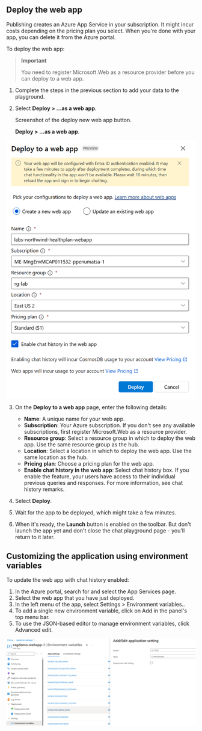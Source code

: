 ## Deploy the web app

Publishing creates an Azure App Service in your subscription. It might incur costs depending on the pricing plan you select. When you're done with your app, you can delete it from the Azure portal.

To deploy the web app:

> **Important**
> 
> You need to register Microsoft.Web as a resource provider before you can deploy to a web app.

1. Complete the steps in the previous section to add your data to the playground.

2. Select **Deploy > ...as a web app**.

   Screenshot of the deploy new web app button.
   
   **Deploy > ...as a web app**.

![Deploy Web App Button](../images/41_deploy_webapp_screenshot.png)


3. On the **Deploy to a web app** page, enter the following details:

   - **Name**: A unique name for your web app.
   - **Subscription**: Your Azure subscription. If you don't see any available subscriptions, first register Microsoft.Web as a resource provider.
   - **Resource group**: Select a resource group in which to deploy the web app. Use the same resource group as the hub.
   - **Location**: Select a location in which to deploy the web app. Use the same location as the hub.
   - **Pricing plan**: Choose a pricing plan for the web app.
   - **Enable chat history in the web app**: Select chat history box. If you enable the feature, your users have access to their individual previous queries and responses. For more information, see chat history remarks.

4. Select **Deploy**.

5. Wait for the app to be deployed, which might take a few minutes.

6. When it's ready, the **Launch** button is enabled on the toolbar. But don't launch the app yet and don't close the chat playground page - you'll return to it later.


## Customizing the application using environment variables

To update the web app with chat history enabled:

1. In the Azure portal, search for and select the App Services page.
2. Select the web app that you have just deployed.
3. In the left menu of the app, select Settings > Environment variables..
4. To add a single new environment variable, click on Add in the panel's top menu bar.
5. To use the JSON-based editor to manage environment variables, click Advanced edit.

![Update Environment Variables](../images/42_webapp_customization.png)